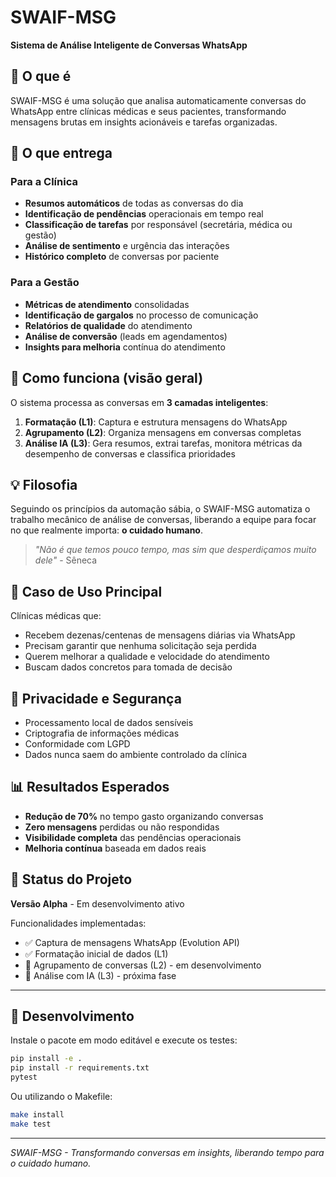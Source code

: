 # SWAIF-MSG

**Sistema de Análise Inteligente de Conversas WhatsApp**

## 📌 O que é

SWAIF-MSG é uma solução que analisa automaticamente conversas do WhatsApp entre clínicas médicas e seus pacientes, transformando mensagens brutas em insights acionáveis e tarefas organizadas.

## 🎯 O que entrega

### Para a Clínica
- **Resumos automáticos** de todas as conversas do dia
- **Identificação de pendências** operacionais em tempo real
- **Classificação de tarefas** por responsável (secretária, médica ou gestão)
- **Análise de sentimento** e urgência das interações
- **Histórico completo** de conversas por paciente

### Para a Gestão
- **Métricas de atendimento** consolidadas
- **Identificação de gargalos** no processo de comunicação
- **Relatórios de qualidade** do atendimento
- **Análise de conversão** (leads em agendamentos)
- **Insights para melhoria** contínua do atendimento

## 🔄 Como funciona (visão geral)

O sistema processa as conversas em **3 camadas inteligentes**:

1. **Formatação (L1)**: Captura e estrutura mensagens do WhatsApp
2. **Agrupamento (L2)**: Organiza mensagens em conversas completas
3. **Análise IA (L3)**: Gera resumos, extrai tarefas, monitora métricas da desempenho de conversas e classifica prioridades

## 💡 Filosofia

Seguindo os princípios da automação sábia, o SWAIF-MSG automatiza o trabalho mecânico de análise de conversas, liberando a equipe para focar no que realmente importa: **o cuidado humano**.

> *"Não é que temos pouco tempo, mas sim que desperdiçamos muito dele"* - Sêneca

## 🏥 Caso de Uso Principal

Clínicas médicas que:
- Recebem dezenas/centenas de mensagens diárias via WhatsApp
- Precisam garantir que nenhuma solicitação seja perdida
- Querem melhorar a qualidade e velocidade do atendimento
- Buscam dados concretos para tomada de decisão

## 🔐 Privacidade e Segurança

- Processamento local de dados sensíveis
- Criptografia de informações médicas
- Conformidade com LGPD
- Dados nunca saem do ambiente controlado da clínica

## 📊 Resultados Esperados

- **Redução de 70%** no tempo gasto organizando conversas
- **Zero mensagens** perdidas ou não respondidas
- **Visibilidade completa** das pendências operacionais
- **Melhoria contínua** baseada em dados reais

## 🚀 Status do Projeto

**Versão Alpha** - Em desenvolvimento ativo

Funcionalidades implementadas:
- ✅ Captura de mensagens WhatsApp (Evolution API)
- ✅ Formatação inicial de dados (L1)
- 🔄 Agrupamento de conversas (L2) - em desenvolvimento
- 📅 Análise com IA (L3) - próxima fase

---

## 🔧 Desenvolvimento

Instale o pacote em modo editável e execute os testes:

```bash
pip install -e .
pip install -r requirements.txt
pytest
```

Ou utilizando o Makefile:

```bash
make install
make test
```

---

*SWAIF-MSG - Transformando conversas em insights, liberando tempo para o cuidado humano.*
